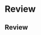 <link rel="stylesheet" href="{{baseUrl}}/css/textbook.css">

<div class="website-content">

<div id="main">

# Review

## Review

<include src="review/print.md" />

</div>

</div>
